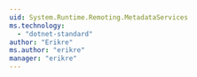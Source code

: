 ```yaml
---
uid: System.Runtime.Remoting.MetadataServices
ms.technology: 
  - "dotnet-standard"
author: "Erikre"
ms.author: "erikre"
manager: "erikre"
---
```

